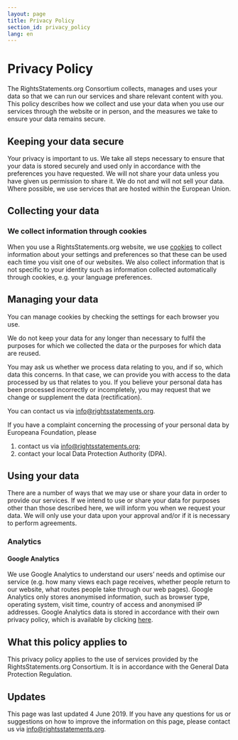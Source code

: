 ```yaml
---
layout: page
title: Privacy Policy
section_id: privacy_policy
lang: en
---
```


# Privacy Policy

The RightsStatements.org Consortium collects, manages and uses your data so that we can run our services and share relevant content with you. This policy describes how we collect and use your data when you use our services through the website or in person, and the measures we take to ensure your data remains secure.

## Keeping your data secure

Your privacy is important to us. We take all steps necessary to ensure that your data is stored securely and used only in accordance with the preferences you have requested. We will not share your data unless you have given us permission to share it. We do not and will not sell your data. Where possible, we use services that are hosted within the European Union.

## Collecting your data

### We collect information through cookies

When you use a RightsStatements.org website, we use [cookies](https://en.wikipedia.org/wiki/HTTP_cookie) to collect information about your settings and preferences so that these can be used each time you visit one of our websites. We also collect information that is not specific to your identity such as information collected automatically through cookies, e.g. your language preferences.

## Managing your data

You can manage cookies by checking the settings for each browser you use.

We do not keep your data for any longer than necessary to fulfil the purposes for which we collected the data or the purposes for which data are reused.

You may ask us whether we process data relating to you, and if so, which data this concerns. In that case, we can provide you with access to the data processed by us that relates to you. If you believe your personal data has been processed incorrectly or incompletely, you may request that we change or supplement the data (rectification).

You can contact us via [info@rightsstatements.org](mailto:info@rightsstatements.org).

If you have a complaint concerning the processing of your personal data by Europeana Foundation, please

1. contact us via [info@rightsstatements.org](mailto:info@rightsstatements.org);
1. contact your local Data Protection Authority (DPA).

## Using your data

There are a number of ways that we may use or share your data in order to provide our services. If we intend to use or share your data for purposes other than those described here, we will inform you when we request your data. We will only use your data upon your approval and/or if it is necessary to perform agreements.

### Analytics

#### Google Analytics

We use Google Analytics to understand our users’ needs and optimise our service (e.g. how many views each page receives, whether people return to our website, what routes people take through our web pages). Google Analytics only stores anonymised information, such as browser type, operating system, visit time, country of access and anonymised IP addresses. Google Analytics data is stored in accordance with their own privacy policy, which is available by clicking [here](https://policies.google.com/privacy).

## What this policy applies to

This privacy policy applies to the use of services provided by the RightsStatements.org Consortium. It is in accordance with the General Data Protection Regulation.

## Updates

This page was last updated 4 June 2019. If you have any questions for us or suggestions on how to improve the information on this page, please contact us via [info@rightsstatements.org](mailto:info@rightsstatements.org).
